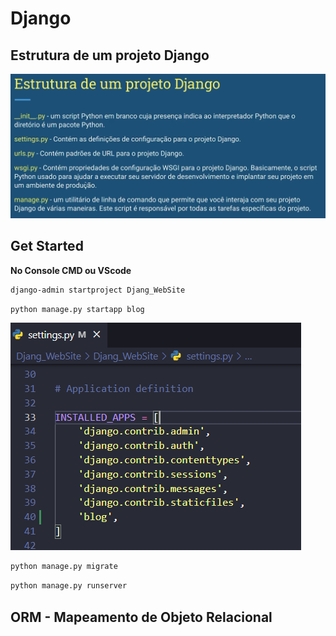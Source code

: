 # Django

## Estrutura de um projeto Django

![alt text](/image/image.png)

## Get Started

**No Console CMD ou VScode**
```cmd 
django-admin startproject Djang_WebSite
```
```cmd
python manage.py startapp blog
```
![alt text](/image/image1.png)

```cmd
python manage.py migrate
```
```cmd
python manage.py runserver
```

## ORM - Mapeamento de Objeto Relacional